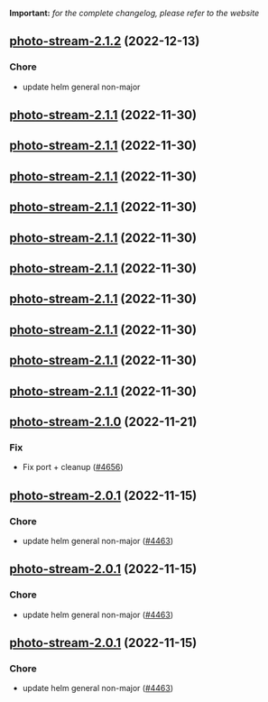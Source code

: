 **Important:**
*for the complete changelog, please refer to the website*




## [photo-stream-2.1.2](https://github.com/truecharts/charts/compare/photo-stream-2.1.1...photo-stream-2.1.2) (2022-12-13)

### Chore

- update helm general non-major
  
  


## [photo-stream-2.1.1](https://github.com/truecharts/charts/compare/photo-stream-2.1.0...photo-stream-2.1.1) (2022-11-30)




## [photo-stream-2.1.1](https://github.com/truecharts/charts/compare/photo-stream-2.1.0...photo-stream-2.1.1) (2022-11-30)




## [photo-stream-2.1.1](https://github.com/truecharts/charts/compare/photo-stream-2.1.0...photo-stream-2.1.1) (2022-11-30)




## [photo-stream-2.1.1](https://github.com/truecharts/charts/compare/photo-stream-2.1.0...photo-stream-2.1.1) (2022-11-30)




## [photo-stream-2.1.1](https://github.com/truecharts/charts/compare/photo-stream-2.1.0...photo-stream-2.1.1) (2022-11-30)




## [photo-stream-2.1.1](https://github.com/truecharts/charts/compare/photo-stream-2.1.0...photo-stream-2.1.1) (2022-11-30)




## [photo-stream-2.1.1](https://github.com/truecharts/charts/compare/photo-stream-2.1.0...photo-stream-2.1.1) (2022-11-30)




## [photo-stream-2.1.1](https://github.com/truecharts/charts/compare/photo-stream-2.1.0...photo-stream-2.1.1) (2022-11-30)




## [photo-stream-2.1.1](https://github.com/truecharts/charts/compare/photo-stream-2.1.0...photo-stream-2.1.1) (2022-11-30)




## [photo-stream-2.1.1](https://github.com/truecharts/charts/compare/photo-stream-2.1.0...photo-stream-2.1.1) (2022-11-30)




## [photo-stream-2.1.0](https://github.com/truecharts/charts/compare/photo-stream-2.0.1...photo-stream-2.1.0) (2022-11-21)

### Fix

- Fix port + cleanup ([#4656](https://github.com/truecharts/charts/issues/4656))
  
  


## [photo-stream-2.0.1](https://github.com/truecharts/charts/compare/photo-stream-2.0.0...photo-stream-2.0.1) (2022-11-15)

### Chore

- update helm general non-major ([#4463](https://github.com/truecharts/charts/issues/4463))
  
  


## [photo-stream-2.0.1](https://github.com/truecharts/charts/compare/photo-stream-2.0.0...photo-stream-2.0.1) (2022-11-15)

### Chore

- update helm general non-major ([#4463](https://github.com/truecharts/charts/issues/4463))
  
  


## [photo-stream-2.0.1](https://github.com/truecharts/charts/compare/photo-stream-2.0.0...photo-stream-2.0.1) (2022-11-15)

### Chore

- update helm general non-major ([#4463](https://github.com/truecharts/charts/issues/4463))
  
  
